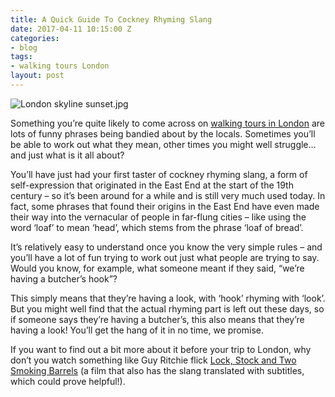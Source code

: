 ```yaml
---
title: A Quick Guide To Cockney Rhyming Slang
date: 2017-04-11 10:15:00 Z
categories:
- blog
tags:
- walking tours London
layout: post
---
```


![London skyline sunset.jpg](/uploads/London%20skyline%20sunset.jpg)

Something you’re quite likely to come across on [walking tours in London](http://www.insider-london.co.uk/tours/historical-tours/) are lots of funny phrases being bandied about by the locals. Sometimes you’ll be able to work out what they mean, other times you might well struggle... and just what is it all about?

You’ll have just had your first taster of cockney rhyming slang, a form of self-expression that originated in the East End at the start of the 19th century – so it’s been around for a while and is still very much used today. In fact, some phrases that found their origins in the East End have even made their way into the vernacular of people in far-flung cities – like using the word ‘loaf’ to mean ‘head’, which stems from the phrase ‘loaf of bread’.

It’s relatively easy to understand once you know the very simple rules – and you’ll have a lot of fun trying to work out just what people are trying to say. Would you know, for example, what someone meant if they said, “we’re having a butcher’s hook”?

This simply means that they’re having a look, with ‘hook’ rhyming with ‘look’. But you might well find that the actual rhyming part is left out these days, so if someone says they’re having a butcher’s, this also means that they’re having a look! You’ll get the hang of it in no time, we promise.

If you want to find out a bit more about it before your trip to London, why don’t you watch something like Guy Ritchie flick [Lock, Stock and Two Smoking Barrels](http://www.imdb.com/title/tt0120735/) (a film that also has the slang translated with subtitles, which could prove helpful!).